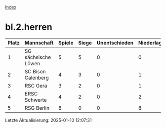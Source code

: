 [Index](./README.md)

# bl.2.herren

| Platz |  Mannschaft |  Spiele |  Siege |  Unentschieden |  Niederlagen |  Tore |  Differenz |  Punkte | 
| --- |  --- |  --- |  --- |  --- |  --- |  --- |  --- |  --- |  
|  1 |   SG sächsische Löwen |   5 |   5 |   0 |   0 |   36:10 |   26 |   15 |  
|  2 |   SC Bison Calenberg |   4 |   3 |   0 |   1 |   31:18 |   13 |   9 |  
|  3 |   RSC Gera |   3 |   2 |   0 |   1 |   25:6 |   19 |   6 |  
|  4 |   ERSC Schwerte |   4 |   2 |   0 |   2 |   31:18 |   13 |   6 |  
|  5 |   RSG Berlin |   8 |   0 |   0 |   8 |   8:79 |   -71 |   0 |  


Letzte Aktualisierung: 2025-01-10 12:07:31